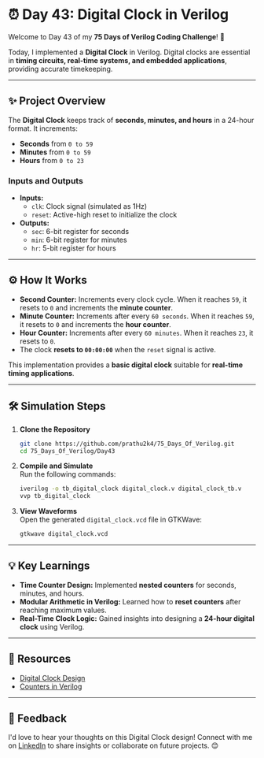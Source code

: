 # ⏰ Day 43: Digital Clock in Verilog  

Welcome to Day 43 of my **75 Days of Verilog Coding Challenge**! 🎉  

Today, I implemented a **Digital Clock** in Verilog. Digital clocks are essential in **timing circuits, real-time systems, and embedded applications**, providing accurate timekeeping.  

---  

## ✨ Project Overview  

The **Digital Clock** keeps track of **seconds, minutes, and hours** in a 24-hour format. It increments:  
- **Seconds** from `0 to 59`  
- **Minutes** from `0 to 59`  
- **Hours** from `0 to 23`  

### **Inputs and Outputs**  
- **Inputs:**  
  - `clk`: Clock signal (simulated as 1Hz)  
  - `reset`: Active-high reset to initialize the clock  
- **Outputs:**  
  - `sec`: 6-bit register for seconds  
  - `min`: 6-bit register for minutes  
  - `hr`: 5-bit register for hours  

---  

## ⚙️ How It Works  

- **Second Counter:** Increments every clock cycle. When it reaches `59`, it resets to `0` and increments the **minute counter**.  
- **Minute Counter:** Increments after every `60 seconds`. When it reaches `59`, it resets to `0` and increments the **hour counter**.  
- **Hour Counter:** Increments after every `60 minutes`. When it reaches `23`, it resets to `0`.  
- The clock **resets to `00:00:00`** when the `reset` signal is active.  

This implementation provides a **basic digital clock** suitable for **real-time timing applications**.  

---  

## 🛠️ Simulation Steps  

1. **Clone the Repository**  
   ```bash
   git clone https://github.com/prathu2k4/75_Days_Of_Verilog.git
   cd 75_Days_Of_Verilog/Day43
   ```  

2. **Compile and Simulate**  
   Run the following commands:  
   ```bash
   iverilog -o tb_digital_clock digital_clock.v digital_clock_tb.v
   vvp tb_digital_clock
   ```  

3. **View Waveforms**  
   Open the generated `digital_clock.vcd` file in GTKWave:  
   ```bash
   gtkwave digital_clock.vcd
   ```  

---  

## 💡 Key Learnings  

- **Time Counter Design:** Implemented **nested counters** for seconds, minutes, and hours.  
- **Modular Arithmetic in Verilog:** Learned how to **reset counters** after reaching maximum values.  
- **Real-Time Clock Logic:** Gained insights into designing a **24-hour digital clock** using Verilog.  

---  

## 🔗 Resources  

- [Digital Clock Design](https://en.wikipedia.org/wiki/Digital_clock)  
- [Counters in Verilog](https://www.chipverify.com/verilog/verilog-counter)  

---  

## 🤝 Feedback  

I'd love to hear your thoughts on this Digital Clock design! Connect with me on [LinkedIn](https://www.linkedin.com/in/pratham-jainvs) to share insights or collaborate on future projects. 😊  